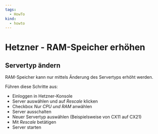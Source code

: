 ```yaml
---
tags:
  - HowTo
kind:
  - howto
---
```

# Hetzner - RAM-Speicher erhöhen

## Servertyp ändern

RAM-Speicher kann nur mittels Änderung des Servertyps erhöht werden.

Führen diese Schritte aus:
* Einloggen in Hetzner-Konsole
* Server auswählen und auf *Rescale* klicken
* Checkbox *Nur CPU und RAM* anwählen
* Server ausschalten
* Neuer Servertyp auswählen (Beispielsweise von CX11 auf CX21)
* Mit *Rescale* betätigen
* Server starten
